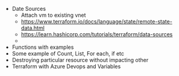 - Date Sources
   - Attach vm to existing vnet
   - https://www.terraform.io/docs/language/state/remote-state-data.html
   - https://learn.hashicorp.com/tutorials/terraform/data-sources
   - 
- Functions with examples
- Some example of Count, List, For each, if etc
- Destroying particular resource without impacting other
- Terraform with Azure Devops and Variables
